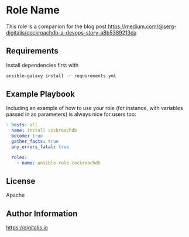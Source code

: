 Role Name
=========

This role is a companion for the blog post https://medium.com/@serg-digitalis/cockroachdb-a-devops-story-a8b5389213da

Requirements
------------

Install dependencies first with 

```sh
ansible-galaxy install -r requirements.yml
```


Example Playbook
----------------

Including an example of how to use your role (for instance, with variables passed in as parameters) is always nice for users too:

```yaml
- hosts: all
  name: install cockroachdb
  become: true
  gather_facts: true
  any_errors_fatal: true

  roles:
    - name: ansible-role-cockroachdb
```

License
-------

Apache

Author Information
------------------

https://digitalis.io
